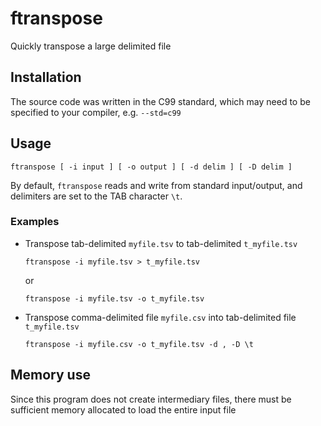 # ftranspose

Quickly transpose a large delimited file

## Installation

The source code was written in the C99 standard, which may need to be specified to your compiler, e.g. `--std=c99`  

## Usage

``` 
ftranspose [ -i input ] [ -o output ] [ -d delim ] [ -D delim ]
```

By default, `ftranspose` reads and write from standard input/output, and delimiters are set to the TAB character `\t`.

### Examples

* Transpose tab-delimited `myfile.tsv` to tab-delimited `t_myfile.tsv`

  ```
  ftranspose -i myfile.tsv > t_myfile.tsv
  ```
  or
  ```
  ftranspose -i myfile.tsv -o t_myfile.tsv
  ```

* Transpose comma-delimited file `myfile.csv` into tab-delimited file `t_myfile.tsv`

  ```
  ftranspose -i myfile.csv -o t_myfile.tsv -d , -D \t
  ```

## Memory use

Since this program does not create intermediary files, there must be sufficient memory allocated to load the entire input file
